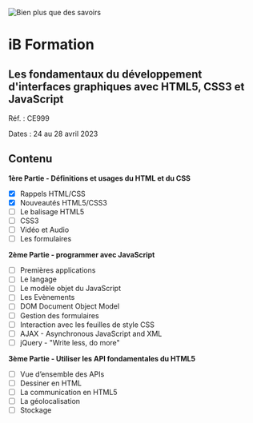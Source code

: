 ![Bien plus que des savoirs](https://static.ib-formation.fr/content/uploads/2022/06/17103530/cegos.png)

# iB Formation

## Les fondamentaux du développement d'interfaces graphiques avec HTML5, CSS3 et JavaScript

Réf. : CE999

Dates : 24 au 28 avril 2023

## Contenu

**1ère Partie - Définitions et usages du HTML et du CSS**
- [x] Rappels HTML/CSS
- [x] Nouveautés HTML5/CSS3
- [ ] Le balisage HTML5
- [ ] CSS3
- [ ] Vidéo et Audio
- [ ] Les formulaires

**2ème Partie - programmer avec JavaScript**
- [ ] Premières applications
- [ ] Le langage
- [ ] Le modèle objet du JavaScript
- [ ] Les Evènements
- [ ] DOM Document Object Model
- [ ] Gestion des formulaires
- [ ] Interaction avec les feuilles de style CSS
- [ ] AJAX - Asynchronous JavaScript and XML
- [ ] jQuery - "Write less, do more"

**3ème Partie - Utiliser les API fondamentales du HTML5**
- [ ] Vue d’ensemble des APIs
- [ ] Dessiner en HTML
- [ ] La communication en HTML5
- [ ] La géolocalisation
- [ ] Stockage